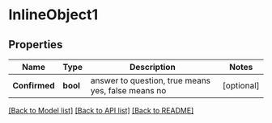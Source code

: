 # InlineObject1

## Properties

Name | Type | Description | Notes
------------ | ------------- | ------------- | -------------
**Confirmed** | **bool** | answer to question, true means yes, false means no | [optional] 

[[Back to Model list]](../README.md#documentation-for-models) [[Back to API list]](../README.md#documentation-for-api-endpoints) [[Back to README]](../README.md)


